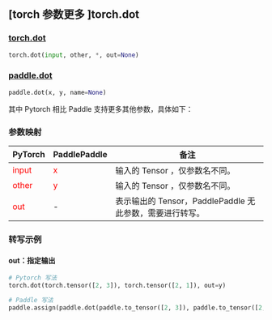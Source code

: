 ## [torch 参数更多 ]torch.dot

### [torch.dot](https://pytorch.org/docs/1.13/generated/torch.dot.html?highlight=dot#torch.dot)

```python
torch.dot(input, other, *, out=None)
```

### [paddle.dot](https://www.paddlepaddle.org.cn/documentation/docs/zh/api/paddle/dot_cn.html#dot)

```python
paddle.dot(x, y, name=None)
```

其中 Pytorch 相比 Paddle 支持更多其他参数，具体如下：

### 参数映射
| PyTorch       | PaddlePaddle | 备注                                                   |
| ------------- | ------------ | ------------------------------------------------------ |
| <font color='red'> input </font>         | <font color='red'> x </font>            | 输入的 Tensor ，仅参数名不同。                                     |
| <font color='red'> other </font>         | <font color='red'> y </font>            | 输入的 Tensor ，仅参数名不同。                                     |
| <font color='red'> out </font>           | -                                       | 表示输出的 Tensor，PaddlePaddle 无此参数，需要进行转写。              |


### 转写示例

#### out：指定输出
```python
# Pytorch 写法
torch.dot(torch.tensor([2, 3]), torch.tensor([2, 1]), out=y)

# Paddle 写法
paddle.assign(paddle.dot(paddle.to_tensor([2, 3]), paddle.to_tensor([2, 1])), y)
```
